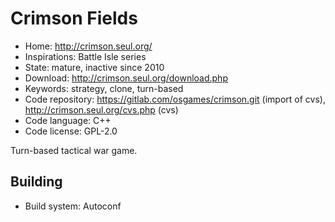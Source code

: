 # Crimson Fields

- Home: http://crimson.seul.org/
- Inspirations: Battle Isle series
- State: mature, inactive since 2010
- Download: http://crimson.seul.org/download.php
- Keywords: strategy, clone, turn-based
- Code repository: https://gitlab.com/osgames/crimson.git (import of cvs), http://crimson.seul.org/cvs.php (cvs)
- Code language: C++
- Code license: GPL-2.0

Turn-based tactical war game.

## Building

- Build system: Autoconf
